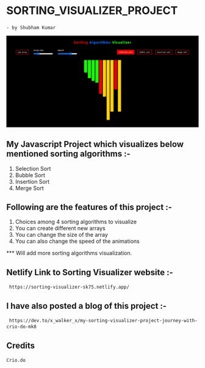 # SORTING_VISUALIZER_PROJECT
    - by Shubham Kumar

![Site Image](./sorting_visualizer.png?raw=true "Sorting Viusalizer")

## My Javascript Project which visualizes below mentioned sorting algorithms :- 
1. Selection Sort
2. Bubble Sort
3. Insertion Sort
4. Merge Sort

## Following are the features of this project :- 
1. Choices among 4 sorting algorithms to visualize
2. You can create different new arrays  
3. You can change the size of the array 
4. You can also change the speed of the animations

*** Will add more sorting algorithms visualization.  

## Netlify Link to Sorting Visualizer website :- 
     https://sorting-visualizer-sk75.netlify.app/

## I have also posted a blog of this project :- 
     https://dev.to/x_walker_x/my-sorting-visualizer-project-journey-with-crio-do-mk8

## Credits 
    Crio.do
